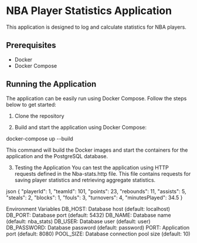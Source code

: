 # NBA Player Statistics Application

This application is designed to log and calculate statistics for NBA players. 

## Prerequisites

- Docker
- Docker Compose

## Running the Application

The application can be easily run using Docker Compose. Follow the steps below to get started:

1. Clone the repository

2. Build and start the application using Docker Compose:

docker-compose up --build

This command will build the Docker images and start the containers for the application and the PostgreSQL database.

3. Testing the Application
You can test the application using HTTP requests defined in the Nba-stats.http file.
This file contains requests for saving player statistics and retrieving aggregate statistics.


json
{
"playerId": 1,
"teamId": 101,
"points": 23,
"rebounds": 11,
"assists": 5,
"steals": 2,
"blocks": 1,
"fouls": 3,
"turnovers": 4,
"minutesPlayed": 34.5
}

Environment Variables
DB_HOST: Database host (default: localhost)
DB_PORT: Database port (default: 5432)
DB_NAME: Database name (default: nba_stats)
DB_USER: Database user (default: user)
DB_PASSWORD: Database password (default: password)
PORT: Application port (default: 8080)
POOL_SIZE: Database connection pool size (default: 10)